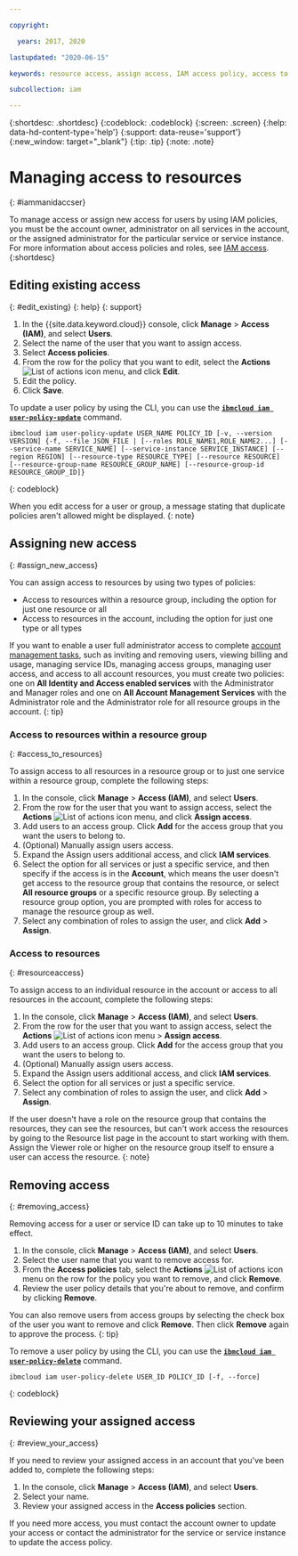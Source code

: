 ```yaml
---

copyright:

  years: 2017, 2020

lastupdated: "2020-06-15"

keywords: resource access, assign access, IAM access policy, access to resource groups, edit access, remove access 

subcollection: iam

---
```


{:shortdesc: .shortdesc}
{:codeblock: .codeblock}
{:screen: .screen}
{:help: data-hd-content-type='help'}
{:support: data-reuse='support'}
{:new_window: target="_blank"}
{:tip: .tip}
{:note: .note}

# Managing access to resources
{: #iammanidaccser}

To manage access or assign new access for users by using IAM policies, you must be the account owner, administrator on all services in the account, or the assigned administrator for the particular service or service instance. For more information about access policies and roles, see [IAM access](/docs/iam?topic=iam-userroles#userroles).
{:shortdesc}


## Editing existing access
{: #edit_existing}
{: help}
{: support}

1. In the {{site.data.keyword.cloud}} console, click **Manage** > **Access (IAM)**, and select **Users**.
2. Select the name of the user that you want to assign access.
3. Select **Access policies**.
4. From the row for the policy that you want to edit, select the **Actions** ![List of actions icon](../icons/action-menu-icon.svg) menu, and click **Edit**.
5. Edit the policy.
6. Click **Save**.

To update a user policy by using the CLI, you can use the [**`ibmcloud iam user-policy-update`**](/docs/cli?topic=cli-ibmcloud_commands_iam#ibmcloud_iam_user_policy_update) command.
```
ibmcloud iam user-policy-update USER_NAME POLICY_ID [-v, --version VERSION] {-f, --file JSON_FILE | [--roles ROLE_NAME1,ROLE_NAME2...] [--service-name SERVICE_NAME] [--service-instance SERVICE_INSTANCE] [--region REGION] [--resource-type RESOURCE_TYPE] [--resource RESOURCE] [--resource-group-name RESOURCE_GROUP_NAME] [--resource-group-id RESOURCE_GROUP_ID]}
```
{: codeblock}

When you edit access for a user or group, a message stating that duplicate policies aren't allowed might be displayed. 
{: note}

## Assigning new access
{: #assign_new_access}

You can assign access to resources by using two types of policies:

* Access to resources within a resource group, including the option for just one resource or all
* Access to resources in the account, including the option for just one type or all types

If you want to enable a user full administrator access to complete [account management tasks](/docs/iam?topic=iam-account-services#account-services), such as inviting and removing users, viewing billing and usage, managing service IDs, managing access groups, managing user access, and access to all account resources, you must create two policies: one on **All Identity and Access enabled services** with the Administrator and Manager roles and one on **All Account Management Services** with the Administrator role and the Administrator role for all resource groups in the account.
{: tip}

### Access to resources within a resource group
{: #access_to_resources}

To assign access to all resources in a resource group or to just one service within a resource group, complete the following steps:

1. In the console, click **Manage** > **Access (IAM)**, and select **Users**.
2. From the row for the user that you want to assign access, select the **Actions** ![List of actions icon](../icons/action-menu-icon.svg) menu, and click **Assign access**.
3. Add users to an access group. Click **Add** for the access group that you want the users to belong to.
4. (Optional) Manually assign users access.
  1. Expand the Assign users additional access, and click **IAM services**.
  2. Select the option for all services or just a specific service, and then specify if the access is in the **Account**, which means the user doesn't get access to the resource group that contains the resource, or select **All resource groups** or a specific resource group. By selecting a resource group option, you are prompted with roles for access to manage the resource group as well.
  3. Select any combination of roles to assign the user, and click **Add** > **Assign**.

### Access to resources
{: #resourceaccess}

To assign access to an individual resource in the account or access to all resources in the account, complete the following steps:

1. In the console, click **Manage** > **Access (IAM)**, and select **Users**.
2. From the row for the user that you want to assign access, select the **Actions** ![List of actions icon](../icons/action-menu-icon.svg) menu > **Assign access**.
3. Add users to an access group. Click **Add** for the access group that you want the users to belong to.
4. (Optional) Manually assign users access.
  1. Expand the Assign users additional access, and click **IAM services**.
  2. Select the option for all services or just a specific service.
  3. Select any combination of roles to assign the user, and click **Add** > **Assign**.

If the user doesn't have a role on the resource group that contains the resources, they can see the resources, but can't work access the resources by going to the Resource list page in the account to start working with them. Assign the Viewer role or higher on the resource group itself to ensure a user can access the resource.
{: note}


## Removing access
{: #removing_access}

Removing access for a user or service ID can take up to 10 minutes to take effect.

1. In the console, click **Manage** > **Access (IAM)**, and select **Users**.
2. Select the user name that you want to remove access for.
3. From the **Access policies** tab, select the **Actions** ![List of actions icon](../icons/action-menu-icon.svg) menu on the row for the policy you want to remove, and click **Remove**.  
4. Review the user policy details that you're about to remove, and confirm by clicking **Remove**.

You can also remove users from access groups by selecting the check box of the user you want to remove and click **Remove**. Then click **Remove** again to approve the process. 
{: tip}

To remove a user policy by using the CLI, you can use the [**`ibmcloud iam user-policy-delete`**](/docs/cli?topic=cli-ibmcloud_commands_iam#ibmcloud_iam_user_policy_delete) command.
```
ibmcloud iam user-policy-delete USER_ID POLICY_ID [-f, --force]
```
{: codeblock}


## Reviewing your assigned access
{: #review_your_access}

If you need to review your assigned access in an account that you've been added to, complete the following steps:

1. In the console, click **Manage** > **Access (IAM)**, and select **Users**.
2. Select your name.
3. Review your assigned access in the **Access policies** section.

If you need more access, you must contact the account owner to update your access or contact the administrator for the service or service instance to update the access policy.
